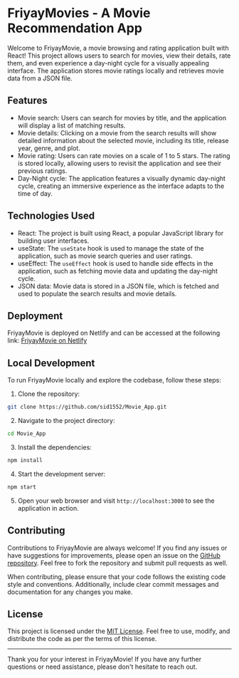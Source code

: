 # FriyayMovies - A Movie Recommendation App

Welcome to FriyayMovie, a movie browsing and rating application built with React! This project allows users to search for movies, view their details, rate them, and even experience a day-night cycle for a visually appealing interface. The application stores movie ratings locally and retrieves movie data from a JSON file.

## Features

- Movie search: Users can search for movies by title, and the application will display a list of matching results.
- Movie details: Clicking on a movie from the search results will show detailed information about the selected movie, including its title, release year, genre, and plot.
- Movie rating: Users can rate movies on a scale of 1 to 5 stars. The rating is stored locally, allowing users to revisit the application and see their previous ratings.
- Day-Night cycle: The application features a visually dynamic day-night cycle, creating an immersive experience as the interface adapts to the time of day.

## Technologies Used

- React: The project is built using React, a popular JavaScript library for building user interfaces.
- useState: The `useState` hook is used to manage the state of the application, such as movie search queries and user ratings.
- useEffect: The `useEffect` hook is used to handle side effects in the application, such as fetching movie data and updating the day-night cycle.
- JSON data: Movie data is stored in a JSON file, which is fetched and used to populate the search results and movie details.

## Deployment

FriyayMovie is deployed on Netlify and can be accessed at the following link: [FriyayMovie on Netlify](https://meek-stroopwafel-1b1800.netlify.app/)

## Local Development

To run FriyayMovie locally and explore the codebase, follow these steps:

1. Clone the repository:

```bash
git clone https://github.com/sid1552/Movie_App.git
```

2. Navigate to the project directory:

```bash
cd Movie_App
```

3. Install the dependencies:

```bash
npm install
```

4. Start the development server:

```bash
npm start
```

5. Open your web browser and visit `http://localhost:3000` to see the application in action.

## Contributing

Contributions to FriyayMovie are always welcome! If you find any issues or have suggestions for improvements, please open an issue on the [GitHub repository](https://github.com/sid1552/Movie_App/issues). Feel free to fork the repository and submit pull requests as well.

When contributing, please ensure that your code follows the existing code style and conventions. Additionally, include clear commit messages and documentation for any changes you make.

## License

This project is licensed under the [MIT License](LICENSE.md). Feel free to use, modify, and distribute the code as per the terms of this license.

---

Thank you for your interest in FriyayMovie! If you have any further questions or need assistance, please don't hesitate to reach out.

